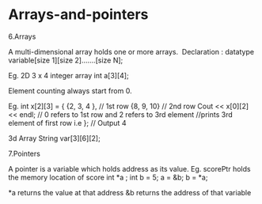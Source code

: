 # Arrays-and-pointers
6.Arrays

A multi-dimensional array holds one or more arrays. 
Declaration :
datatype variable[size 1][size 2]…….[size N];

Eg. 2D 3 x 4 integer array
   int a[3][4];






Element counting always start from 0.

Eg.    int x[2][3] = {
{2, 3, 4 }, // 1st row
{8, 9, 10} // 2nd row
Cout << x[0][2] << endl;     // 0 refers to 1st row and 2 refers to 3rd element
//prints 3rd element of first row i.e 
};
// Output 4

3d Array
String var[3][6][2];


7.Pointers

A pointer is a variable which holds address as its value.
Eg.   scorePtr holds the memory location of score
int *a ;
int b = 5;
a = &b;
b = *a;

*a returns the value at that address
&b returns the address of that variable
